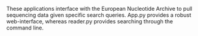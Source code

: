 These applications interface with the European Nucleotide Archive to pull sequencing data given specific search queries. App.py provides a robust web-interface, whereas reader.py provides searching through the command line.
